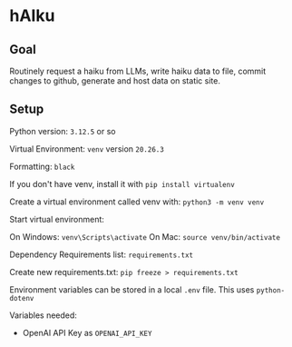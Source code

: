 # hAIku

## Goal
Routinely request a haiku from LLMs, write haiku data to file, commit changes to github, generate and host data on static site.

## Setup
Python version: `3.12.5` or so

Virtual Environment: `venv` version `20.26.3`

Formatting: `black`

If you don't have venv, install it with `pip install virtualenv`

Create a virtual environment called venv with: `python3 -m venv venv`

Start virtual environment:

On Windows: `venv\Scripts\activate`
On Mac: `source venv/bin/activate`

Dependency Requirements list: `requirements.txt`

Create new requirements.txt: `pip freeze > requirements.txt`

Environment variables can be stored in a local `.env` file. This uses `python-dotenv`

Variables needed:
- OpenAI API Key as `OPENAI_API_KEY`